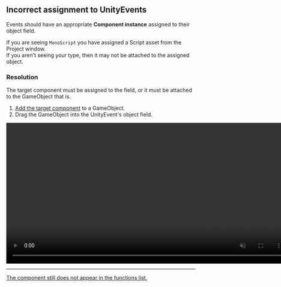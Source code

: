 ## Incorrect assignment to UnityEvents

Events should have an appropriate **Component instance** assigned to their object field.  

If you are seeing `MonoScript` you have assigned a Script asset from the Project window.  
If you aren't seeing your type, then it may not be attached to the assigned object.

### Resolution
The target component must be assigned to the field, or it must be attached to the GameObject that is.

1. [Add the target component](https://docs.unity3d.com/Manual/UsingComponents.html) to a GameObject.  
1. Drag the GameObject into the UnityEvent's object field.

<video width="750" autoplay loop muted controls><source type="video/webm" src="https://unity.huh.how/Video/unity-event-references.webm"></video>

---

[The component still does not appear in the functions list.](Compiler%20Errors.md)